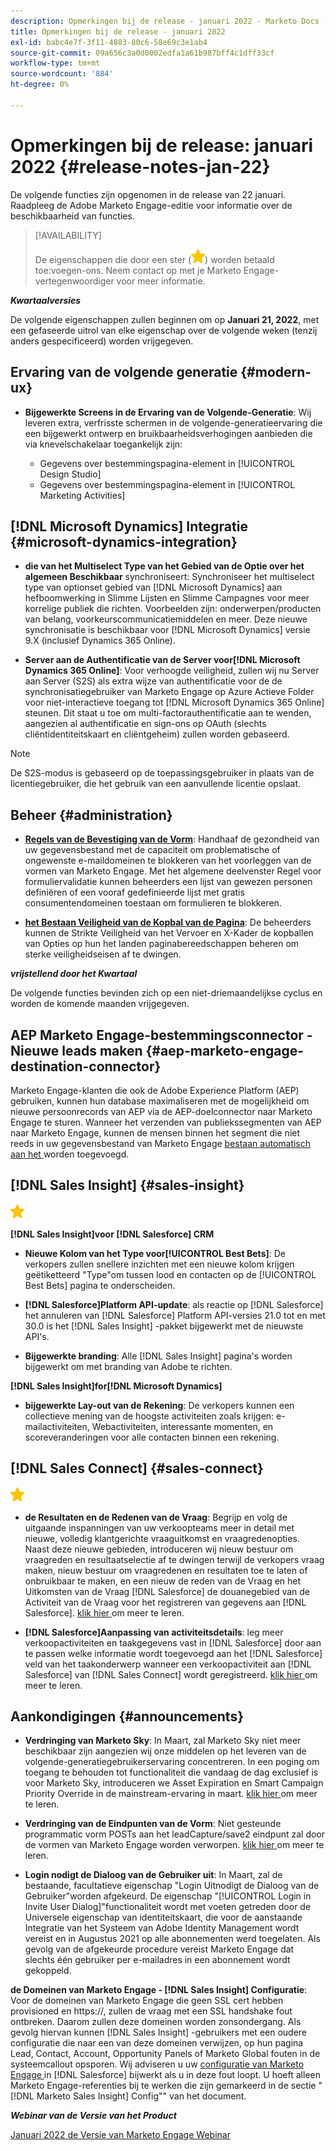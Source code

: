 ```yaml
---
description: Opmerkingen bij de release - januari 2022 - Marketo Docs - Productdocumentatie
title: Opmerkingen bij de release - januari 2022
exl-id: babc4e7f-3f11-4883-80c6-58e69c3e1ab4
source-git-commit: 09a656c3a0d0002edfa1a61b987bff4c1dff33cf
workflow-type: tm+mt
source-wordcount: '884'
ht-degree: 0%

---
```


# Opmerkingen bij de release: januari 2022 {#release-notes-jan-22}

De volgende functies zijn opgenomen in de release van 22 januari. Raadpleeg de Adobe Marketo Engage-editie voor informatie over de beschikbaarheid van functies.

>[!AVAILABILITY]
>
>De eigenschappen die door een ster (![ worden aangegeven ster ](assets/yellow-star.png)) worden betaald toe:voegen-ons. Neem contact op met je Marketo Engage-vertegenwoordiger voor meer informatie.

**_Kwartaalversies_**

De volgende eigenschappen zullen beginnen om op **Januari 21, 2022**, met een gefaseerde uitrol van elke eigenschap over de volgende weken (tenzij anders gespecificeerd) worden vrijgegeven.

## Ervaring van de volgende generatie {#modern-ux}

* **Bijgewerkte Screens in de Ervaring van de Volgende-Generatie**: Wij leveren extra, verfrisste schermen in de volgende-generatieervaring die een bijgewerkt ontwerp en bruikbaarheidsverhogingen aanbieden die via knevelschakelaar toegankelijk zijn:

   * Gegevens over bestemmingspagina-element in [!UICONTROL Design Studio]
   * Gegevens over bestemmingspagina-element in [!UICONTROL Marketing Activities]

## [!DNL Microsoft Dynamics] Integratie {#microsoft-dynamics-integration}

* **die van het Multiselect Type van het Gebied van de Optie over het algemeen Beschikbaar** synchroniseert: Synchroniseer het multiselect type van optionset gebied van [!DNL Microsoft Dynamics] aan hefboomwerking in Slimme Lijsten en Slimme Campagnes voor meer korrelige publiek die richten. Voorbeelden zijn: onderwerpen/producten van belang, voorkeurscommunicatiemiddelen en meer. Deze nieuwe synchronisatie is beschikbaar voor [!DNL Microsoft Dynamics] versie 9.X (inclusief Dynamics 365 Online).

* **Server aan de Authentificatie van de Server voor[!DNL Microsoft Dynamics 365 Online]**: Voor verhoogde veiligheid, zullen wij nu Server aan Server (S2S) als extra wijze van authentificatie voor de de synchronisatiegebruiker van Marketo Engage op Azure Actieve Folder voor niet-interactieve toegang tot [!DNL Microsoft Dynamics 365 Online] steunen. Dit staat u toe om multi-factorauthentificatie aan te wenden, aangezien al authentificatie en sign-ons op OAuth (slechts cliëntidentiteitskaart en cliëntgeheim) zullen worden gebaseerd.

>[!NOTE]
>
>De S2S-modus is gebaseerd op de toepassingsgebruiker in plaats van de licentiegebruiker, die het gebruik van een aanvullende licentie opslaat.

## Beheer {#administration}

* **[Regels van de Bevestiging van de Vorm](/help/marketo/product-docs/administration/settings/global-form-validation-rules.md)**: Handhaaf de gezondheid van uw gegevensbestand met de capaciteit om problematische of ongewenste e-maildomeinen te blokkeren van het voorleggen van de vormen van Marketo Engage. Met het algemene deelvenster Regel voor formuliervalidatie kunnen beheerders een lijst van gewezen personen definiëren of een vooraf gedefinieerde lijst met gratis consumentendomeinen toestaan om formulieren te blokkeren.

* **[het Bestaan Veiligheid van de Kopbal van de Pagina](/help/marketo/product-docs/administration/settings/landing-page-headers.md)**: De beheerders kunnen de Strikte Veiligheid van het Vervoer en X-Kader de kopballen van Opties op hun het landen paginabereedschappen beheren om sterke veiligheidseisen af te dwingen.

**_vrijstellend door het Kwartaal_**

De volgende functies bevinden zich op een niet-driemaandelijkse cyclus en worden de komende maanden vrijgegeven.

## AEP Marketo Engage-bestemmingsconnector - Nieuwe leads maken {#aep-marketo-engage-destination-connector}

Marketo Engage-klanten die ook de Adobe Experience Platform (AEP) gebruiken, kunnen hun database maximaliseren met de mogelijkheid om nieuwe persoonrecords van AEP via de AEP-doelconnector naar Marketo Engage te sturen. Wanneer het verzenden van publiekssegmenten van AEP naar Marketo Engage, kunnen de mensen binnen het segment die niet reeds in uw gegevensbestand van Marketo Engage [ bestaan automatisch aan het ](/help/marketo/product-docs/core-marketo-concepts/smart-lists-and-static-lists/static-lists/push-an-adobe-experience-platform-segment-to-a-marketo-static-list.md) worden toegevoegd.

## [!DNL Sales Insight] {#sales-insight}

![ (star) ](assets/yellow-star.png)

**[!DNL Sales Insight]voor [!DNL Salesforce] CRM**

* **Nieuwe Kolom van het Type voor[!UICONTROL Best Bets]**: De verkopers zullen snellere inzichten met een nieuwe kolom krijgen geëtiketteerd &quot;Type&quot;om tussen lood en contacten op de [!UICONTROL Best Bets] pagina te onderscheiden.

* **[!DNL Salesforce]Platform API-update**: als reactie op [!DNL Salesforce] het annuleren van [!DNL Salesforce] Platform API-versies 21.0 tot en met 30.0 is het [!DNL Sales Insight] -pakket bijgewerkt met de nieuwste API&#39;s.

* **Bijgewerkte branding**: Alle [!DNL Sales Insight] pagina&#39;s worden bijgewerkt om met branding van Adobe te richten.

**[!DNL Sales Insight]for[!DNL Microsoft Dynamics]**

* **bijgewerkte Lay-out van de Rekening**: De verkopers kunnen een collectieve mening van de hoogste activiteiten zoals krijgen: e-mailactiviteiten, Webactiviteiten, interessante momenten, en scoreveranderingen voor alle contacten binnen een rekening.

## [!DNL Sales Connect] {#sales-connect}

![ (star) ](assets/yellow-star.png)

* **de Resultaten en de Redenen van de Vraag**: Begrijp en volg de uitgaande inspanningen van uw verkoopteams meer in detail met nieuwe, volledig klantgerichte vraaguitkomst en vraagredenopties. Naast deze nieuwe gebieden, introduceren wij nieuw bestuur om vraagreden en resultaatselectie af te dwingen terwijl de verkopers vraag maken, nieuw bestuur om vraagredenen en resultaten toe te laten of onbruikbaar te maken, en een nieuw de reden van de Vraag en het Uitkomsten van de Vraag [!DNL Salesforce] de douanegebied van de Activiteit van de Vraag voor het registreren van gegevens aan [!DNL Salesforce]. [ klik hier ](https://nation.marketo.com/t5/product-blogs/sales-connect-enhancements-to-call-outcomes-q1-22-release/ba-p/319812) om meer te leren.

* **[!DNL Salesforce]Aanpassing van activiteitsdetails**: leg meer verkoopactiviteiten en taakgegevens vast in [!DNL Salesforce] door aan te passen welke informatie wordt toegevoegd aan het [!DNL Salesforce] veld van het taakonderwerp wanneer een verkoopactiviteit aan [!DNL Salesforce] van [!DNL Sales Connect] wordt geregistreerd. [ klik hier ](https://nation.marketo.com/t5/product-blogs/sales-connect-enahncements-to-activity-logging-to-salesforce-q1/ba-p/319819) om meer te leren.

## Aankondigingen {#announcements}

* **Verdringing van Marketo Sky**: In Maart, zal Marketo Sky niet meer beschikbaar zijn aangezien wij onze middelen op het leveren van de volgende-generatiegebruikerservaring concentreren. In een poging om toegang te behouden tot functionaliteit die vandaag de dag exclusief is voor Marketo Sky, introduceren we Asset Expiration en Smart Campaign Priority Override in de mainstream-ervaring in maart. [ klik hier ](https://nation.marketo.com/t5/the-modern-ux/marketo-sky-deprecation-notice/ba-p/320115#M33) om meer te leren.

* **Verdringing van de Eindpunten van de Vorm**: Niet gesteunde programmatic vorm POSTs aan het leadCapture/save2 eindpunt zal door de vormen van Marketo Engage worden verworpen. [ klik hier ](https://nation.marketo.com/t5/product-documents/updated-october-2021-upcoming-changes-to-the-marketo-engage-form/ta-p/306631) om meer te leren.

* **Login nodigt de Dialoog van de Gebruiker uit**: In Maart, zal de bestaande, facultatieve eigenschap &quot;Login Uitnodigt de Dialoog van de Gebruiker&quot;worden afgekeurd. De eigenschap &quot;[!UICONTROL Login in Invite User Dialog]&quot;functionaliteit wordt met voeten getreden door de Universele eigenschap van identiteitskaart, die voor de aanstaande Integratie van het Systeem van Adobe Identity Management wordt vereist en in Augustus 2021 op alle abonnementen werd toegelaten. Als gevolg van de afgekeurde procedure vereist Marketo Engage dat slechts één gebruiker per e-mailadres in een abonnement wordt gekoppeld.

**de Domeinen van Marketo Engage - [!DNL Sales Insight] Configuratie**: Voor de domeinen van Marketo Engage die geen SSL cert hebben provisioned en https://, zullen de vraag met een SSL handshake fout ontbreken. Daarom zullen deze domeinen worden zonsondergang. Als gevolg hiervan kunnen [!DNL Sales Insight] -gebruikers met een oudere configuratie die naar een van deze domeinen verwijzen, op hun pagina Lead, Contact, Account, Opportunity Panels of Marketo Global fouten in de systeemcallout opsporen. Wij adviseren u uw [ configuratie van Marketo Engage ](/help/marketo/product-docs/marketo-sales-insight/msi-for-salesforce/configuration/configure-marketo-sales-insight-in-salesforce-enterprise-unlimited.md) in [!DNL Salesforce] bijwerkt als u in deze fout loopt. U hoeft alleen Marketo Engage-referenties bij te werken die zijn gemarkeerd in de sectie &quot;[!DNL Marketo Sales Insight] Config&quot;&quot; van het document.

**_Webinar van de Versie van het Product_**

[ Januari 2022 de Versie van Marketo Engage Webinar ](https://engage.marketo.com/2022_January_Release_Webinar_DemandPage.html)
